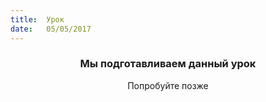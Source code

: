 ```yaml
---
title:  Урок
date:   05/05/2017
---
```


### <center>Мы подготавливаем данный урок</center>
<center>Попробуйте позже</center>